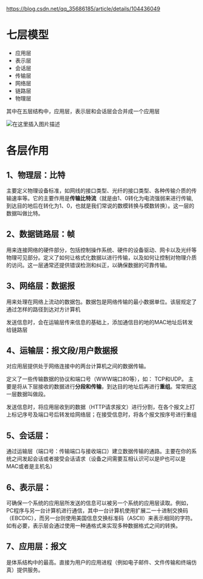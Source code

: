 https://blog.csdn.net/qq_35686185/article/details/104436049

# 七层模型
- 应用层
- 表示层
- 会话层
- 传输层
- 网络层
- 链路层
- 物理层

其中在五层结构中，应用层，表示层和会话层会合并成一个应用层

![在这里插入图片描述](https://img-blog.csdnimg.cn/20200926150104503.png?x-oss-process=image/watermark,type_ZmFuZ3poZW5naGVpdGk,shadow_10,text_aHR0cHM6Ly9ibG9nLmNzZG4ubmV0L3plbXByb2dyYW0=,size_16,color_FFFFFF,t_70#pic_center)
# 各层作用
## 1、物理层：比特
主要定义物理设备标准，如网线的接口类型、光纤的接口类型、各种传输介质的传输速率等。它的主要作用是**传输比特流**（就是由1、0转化为电流强弱来进行传输,到达目的地后在转化为1、0，也就是我们常说的数模转换与模数转换）。这一层的数据叫做比特。

## 2、数据链路层：帧
用来连接网络的硬件部分，包括控制操作系统、硬件的设备驱动、网卡以及光纤等物理可见部分。定义了如何让格式化数据以进行传输，以及如何让控制对物理介质的访问。这一层通常还提供错误检测和纠正，以确保数据的可靠传输。 　　

## 3、网络层：数据报
用来处理在网络上流动的数据包。数据包是网络传输的最小数据单位。该层规定了通过怎样的路径到达对方计算机 

发送信息时，会在运输层传来信息的基础上，添加通信目的地的MAC地址后转发给链路层

## 4、运输层：报文段/用户数据报
对应用层提供处于网络连接中的两台计算机之间的数据传输。  

定义了一些传输数据的协议和端口号（WWW端口80等），如： 
TCP和UDP。 主要是将从下层接收的数据进行**分段和传输**，到达目的地址后再进行**重组**。常常把这一层数据叫做段。 

发送信息时，将应用层收到的数据（HTTP请求报文）进行分割，在各个报文上打上标记序号及端口号后转发给网络层；在接受信息时，将各个报文按序号进行重组　　

## 5、会话层：
通过运输层（端口号：传输端口与接收端口）建立数据传输的通路。主要在你的系统之间发起会话或者接受会话请求（设备之间需要互相认识可以是IP也可以是MAC或者是主机名） 　　

## 6、表示层：
可确保一个系统的应用层所发送的信息可以被另一个系统的应用层读取。例如，PC程序与另一台计算机进行通信，其中一台计算机使用扩展二一十进制交换码（EBCDIC），而另一台则使用美国信息交换标准码（ASCII）来表示相同的字符。如有必要，表示层会通过使用一种通格式来实现多种数据格式之间的转换。

## 7、应用层：报文
是体系结构中的最高。直接为用户的应用进程（例如电子邮件、文件传输和终端仿真）提供服务。
